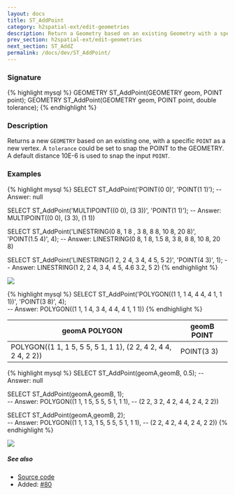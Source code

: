 ```yaml
---
layout: docs
title: ST_AddPoint
category: h2spatial-ext/edit-geometries
description: Return a Geometry based on an existing Geometry with a specific <code>POINT</code> as a new vertex.
prev_section: h2spatial-ext/edit-geometries
next_section: ST_AddZ
permalink: /docs/dev/ST_AddPoint/
---
```


### Signature

{% highlight mysql %}
GEOMETRY ST_AddPoint(GEOMETRY geom, POINT point);
GEOMETRY ST_AddPoint(GEOMETRY geom, POINT point, double tolerance);
{% endhighlight %}

### Description
Returns a new `GEOMETRY` based on an existing one, with a specific `POINT` as a new vertex.
A `tolerance` could be set to snap the POINT to the GEOMETRY. A default distance 10E-6 is used to snap the input `POINT`.

### Examples

{% highlight mysql %}
SELECT ST_AddPoint('POINT(0 0)', 'POINT(1 1)');
-- Answer: null

SELECT ST_AddPoint('MULTIPOINT((0 0), (3 3))', 'POINT(1 1)');
-- Answer: MULTIPOINT((0 0), (3 3), (1 1))

SELECT ST_AddPoint('LINESTRING(0 8, 1 8 , 3 8, 8 8, 
                               10 8, 20 8)', 
                   'POINT(1.5 4)', 
                   4);
-- Answer: LINESTRING(0 8, 1 8, 1.5 8, 3 8, 8 8, 10 8, 20 8)

SELECT ST_AddPoint('LINESTRING(1 2, 2 4, 3 4, 4 5, 5 2)', 
                   'POINT(4 3)', 
                   1);
-- Answer: LINESTRING(1 2, 2 4, 3 4, 4 5, 4.6 3.2, 5 2)
{% endhighlight %}

<img class="displayed" src="../ST_AddPoint_1.png"/>

{% highlight mysql %}
SELECT ST_AddPoint('POLYGON((1 1, 1 4, 4 4, 4 1, 1 1))', 
                   'POINT(3 8)', 
                   4);  
-- Answer: POLYGON((1 1, 1 4, 3 4, 4 4, 4 1, 1 1))
{% endhighlight %}

|geomA POLYGON | geomB POINT|
|--|--|
| POLYGON((1 1, 1 5, 5 5, 5 1, 1 1), (2 2, 4 2, 4 4, 2 4, 2 2)) | POINT(3 3) |

{% highlight mysql %}
SELECT ST_AddPoint(geomA,geomB, 0.5);
 -- Answer: null

  SELECT ST_AddPoint(geomA,geomB, 1);     
-- Answer: POLYGON((1 1, 1 5, 5 5, 5 1, 1 1), 
--                  (2 2, 3 2, 4 2, 4 4, 2 4, 2 2))       

SELECT ST_AddPoint(geomA,geomB, 2);     
-- Answer: POLYGON((1 1, 1 3, 1 5, 5 5, 5 1, 1 1), 
--                 (2 2, 4 2, 4 4, 2 4, 2 2)) 
{% endhighlight %}

<img class="displayed" src="../ST_AddPoint_2.png"/>

##### See also

* <a href="https://github.com/irstv/H2GIS/blob/master/h2spatial-ext/src/main/java/org/h2gis/h2spatialext/function/spatial/edit/ST_AddPoint.java" target="_blank">Source code</a>
* Added: <a href="https://github.com/irstv/H2GIS/pull/80" target="_blank">#80</a>
